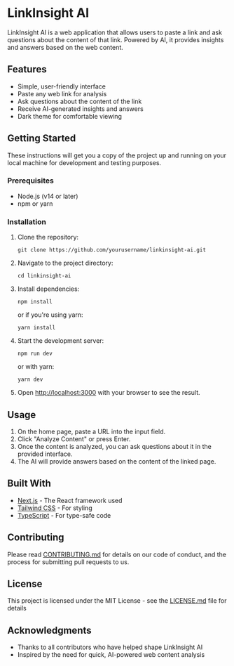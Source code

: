 # LinkInsight AI

LinkInsight AI is a web application that allows users to paste a link and ask questions about the content of that link. Powered by AI, it provides insights and answers based on the web content.

## Features

- Simple, user-friendly interface
- Paste any web link for analysis
- Ask questions about the content of the link
- Receive AI-generated insights and answers
- Dark theme for comfortable viewing

## Getting Started

These instructions will get you a copy of the project up and running on your local machine for development and testing purposes.

### Prerequisites

- Node.js (v14 or later)
- npm or yarn

### Installation

1. Clone the repository:
   ```
   git clone https://github.com/yourusername/linkinsight-ai.git
   ```

2. Navigate to the project directory:
   ```
   cd linkinsight-ai
   ```

3. Install dependencies:
   ```
   npm install
   ```
   or if you're using yarn:
   ```
   yarn install
   ```

4. Start the development server:
   ```
   npm run dev
   ```
   or with yarn:
   ```
   yarn dev
   ```

5. Open [http://localhost:3000](http://localhost:3000) with your browser to see the result.

## Usage

1. On the home page, paste a URL into the input field.
2. Click "Analyze Content" or press Enter.
3. Once the content is analyzed, you can ask questions about it in the provided interface.
4. The AI will provide answers based on the content of the linked page.

## Built With

- [Next.js](https://nextjs.org/) - The React framework used
- [Tailwind CSS](https://tailwindcss.com/) - For styling
- [TypeScript](https://www.typescriptlang.org/) - For type-safe code

## Contributing

Please read [CONTRIBUTING.md](CONTRIBUTING.md) for details on our code of conduct, and the process for submitting pull requests to us.

## License

This project is licensed under the MIT License - see the [LICENSE.md](LICENSE.md) file for details

## Acknowledgments

- Thanks to all contributors who have helped shape LinkInsight AI
- Inspired by the need for quick, AI-powered web content analysis